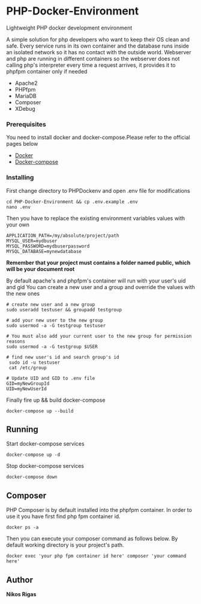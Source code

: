 # PHP-Docker-Environment

Lightweight PHP docker development environment

A simple solution for php developers who want to keep their OS clean and safe.
Every service runs in its own container and the database runs inside an isolated network so it has no contact with the outside world.
Webserver and php are running in different containers so the webserver does not calling php's interpreter every time a request arrives, it provides it to phpfpm container only if needed 

- Apache2
- PHPfpm
- MariaDB
- Composer
- XDebug


### Prerequisites

You need to install docker and docker-compose.Please refer to the official pages below

- [Docker](https://docs.docker.com/install/)
- [Docker-compose](https://docs.docker.com/compose/)


### Installing

First change directory to PHPDockenv and open .env file for modifications
```
cd PHP-Docker-Environment && cp .env.example .env
nano .env
```
Then you have to replace the existing environment variables values with your own
```
APPLICATION_PATH=/my/absolute/project/path
MYSQL_USER=mydbuser
MYSQL_PASSWORD=mydbuserpassword
MYSQL_DATABASE=mynewdatabase

```

**Remember that your project must contains a folder named public, which will be your document root**

By default apache's and phpfpm's container will run with your user's uid and gid
You can create a new user and a group and override the values with the new ones

```
# create new user and a new group 
sudo useradd testuser && groupadd testgroup

# add your new user to the new group 
sudo usermod -a -G testgroup testuser

# You must also add your current user to the new group for permission reasons
sudo usermod -a -G testgroup $USER

# find new user's id and search group's id
 sudo id -u testuser
 cat /etc/group
 
# Update UID and GID to .env file
GID=myNewGroupId
UID=myNewUserId

```

Finally fire up && build docker-compose

```
docker-compose up --build

```

## Running

Start docker-compose services

```
docker-compose up -d
```

Stop docker-compose services 

```
docker-compose down
```

## Composer

PHP Composer is by default installed into the phpfpm container.
In order to use it you have first find php fpm container id.

```
docker ps -a
```

Then you can execute your composer command as follows below.
By default working directory is your project's path.

```
docker exec 'your php fpm container id here' composer 'your command here'
```

## Author

 **Nikos Rigas** 

